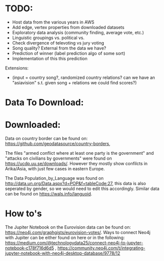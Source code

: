 # TODO:
 - Host data from the various years in AWS
 - Add edge, vertex properties from downloaded datasets
 - Exploratory data analysis (community finding, average vote, etc.)
 - Linguistic groupings vs. political vs. 
 - Check divergence of televoting vs jury voting
 - Song quality? External from the data we have?
 - Prediction of winner (label prediction algo of some sort)
 - Implementation of this this prediction 
 
 Extensions:
 - (input = country song?, randomized country relations? can we have an "asiavision" s.t. given song + relations we could find scores?)


# Data To Download:


# Downloaded:

Data on country border can be found on: https://github.com/geodatasource/country-borders, 

The files "armed conflict where at least one party is the government" and "attacks on civilians by governments" were found on https://ucdp.uu.se/downloads/. However they mostly show confilcts in Arika/Asia, with just few cases in eastern Europe.

The Data Population_by_Language was found on http://data.un.org/Data.aspx?d=POP&f=tableCode:27, this data is also seperated by gender, so we would need to edit this accordingly. Similar data can be found on https://wals.info/languoid. 


# How to's

The Jupiter Notebook on the Eurovision data can be found on: https://neo4j.com/graphgists/eurovision-votes/.
Ways to connect Neo4j with Jupiter can be either found on here or in the following:  https://medium.com/@technologydata25/connect-neo4j-to-jupyter-notebook-c178f716d6d5 , https://community.neo4j.com/t/integrating-jupyter-notebook-with-neo4j-desktop-database/9778/12
